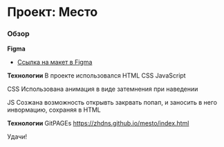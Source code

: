 # Проект: Место

### Обзор

**Figma**

* [Ссылка на макет в Figma](https://www.figma.com/file/2cn9N9jSkmxD84oJik7xL7/JavaScript.-Sprint-4?node-id=0%3A1)

**Технологии**
В проекте использовался HTML CSS JavaScript

CSS 
Использована анимация в виде затемнения при наведении

JS
Созжана возможность открывть закрвать попап, и заносить в него инвормацию, сохраняя в HTML

**Технологии**
GitPAGEs
https://zhdns.github.io/mesto/index.html


Удачи!
